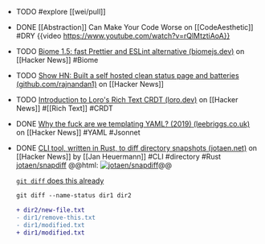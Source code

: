 - TODO #explore [[wei/pull]]
- DONE [[Abstraction]] Can Make Your Code Worse on [[CodeAesthetic]] #DRY
  {{video https://www.youtube.com/watch?v=rQlMtztiAoA}}
- TODO [Biome 1.5: fast Prettier and ESLint alternative (biomejs.dev)](https://news.ycombinator.com/item?id=38912104) on [[Hacker News]] #Biome
- TODO [Show HN: Built a self hosted clean status page and batteries (github.com/rajnandan1)](https://news.ycombinator.com/item?id=39099980) on [[Hacker News]]
- TODO [Introduction to Loro's Rich Text CRDT (loro.dev)](https://news.ycombinator.com/item?id=39102577) on [[Hacker News]] #[[Rich Text]] #CRDT
- DONE [Why the fuck are we templating YAML? (2019) (leebriggs.co.uk)](https://news.ycombinator.com/item?id=39101828) on [[Hacker News]] #YAML #Jsonnet
- DONE [CLI tool, written in Rust, to diff directory snapshots (jotaen.net)](https://news.ycombinator.com/item?id=39093970) on [[Hacker News]] by [[Jan Heuermann]] #CLI #directory #Rust
  [jotaen/snapdiff](https://github.com/jotaen/snapdiff)
  @@html: <a href="https://github.com/jotaen/snapdiff/"><img src="https://github-readme-stats-astronomer.vercel.app/api/pin/?username=jotaen&repo=snapdiff&theme=tokyonight" alt="jotaen/snapdiff"/></a>@@
  
  [`git diff` does this already](https://news.ycombinator.com/item?id=39093970#39094832)
  
  ```diff
  git diff --name-status dir1 dir2
  
  + dir2/new-file.txt
  - dir1/remove-this.txt
  - dir1/modified.txt
  + dir1/modified.txt
  ```